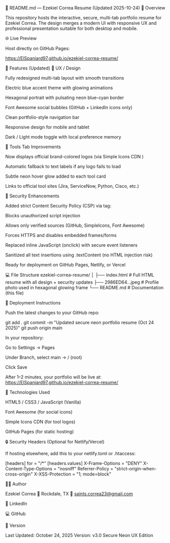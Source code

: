 🧾 README.md — Ezekiel Correa Resume (Updated 2025-10-24)
📘 Overview

This repository hosts the interactive, secure, multi-tab portfolio resume for Ezekiel Correa.
The design merges a modern UI with responsive UX and professional presentation suitable for both desktop and mobile.

🌐 Live Preview

Host directly on GitHub Pages:

https://ElSpaniard97.github.io/ezekiel-correa-resume/

🧠 Features (Updated)
🔹 UX / Design

Fully redesigned multi-tab layout with smooth transitions

Electric blue accent theme with glowing animations

Hexagonal portrait with pulsating neon blue-cyan border

Font Awesome social bubbles (GitHub + LinkedIn icons only)

Clean portfolio-style navigation bar

Responsive design for mobile and tablet

Dark / Light mode toggle with local preference memory

🔹 Tools Tab Improvements

Now displays official brand-colored logos (via Simple Icons CDN
)

Automatic fallback to text labels if any logo fails to load

Subtle neon hover glow added to each tool card

Links to official tool sites (Jira, ServiceNow, Python, Cisco, etc.)

🔹 Security Enhancements

Added strict Content Security Policy (CSP) via <meta> tag:

Blocks unauthorized script injection

Allows only verified sources (GitHub, SimpleIcons, Font Awesome)

Forces HTTPS and disables embedded frames/forms

Replaced inline JavaScript (onclick) with secure event listeners

Sanitized all text insertions using .textContent (no HTML injection risk)

Ready for deployment on GitHub Pages, Netlify, or Vercel

💻 File Structure
ezekiel-correa-resume/
│
├── index.html          # Full HTML resume with all design + security updates
├── 2986ED64...jpeg     # Profile photo used in hexagonal glowing frame
└── README.md           # Documentation (this file)

🚀 Deployment Instructions

Push the latest changes to your GitHub repo:

git add .
git commit -m "Updated secure neon portfolio resume (Oct 24 2025)"
git push origin main


In your repository:

Go to Settings → Pages

Under Branch, select main → / (root)

Click Save

After 1–2 minutes, your portfolio will be live at:
https://ElSpaniard97.github.io/ezekiel-correa-resume/

🧰 Technologies Used

HTML5 / CSS3 / JavaScript (Vanilla)

Font Awesome (for social icons)

Simple Icons CDN (for tool logos)

GitHub Pages (for static hosting)

🔒 Security Headers (Optional for Netlify/Vercel)

If hosting elsewhere, add this to your netlify.toml or .htaccess:

[headers]
  for = "/*"
  [headers.values]
  X-Frame-Options = "DENY"
  X-Content-Type-Options = "nosniff"
  Referrer-Policy = "strict-origin-when-cross-origin"
  X-XSS-Protection = "1; mode=block"

🧑‍💻 Author

Ezekiel Correa
📍 Rockdale, TX
📧 saints.correa23@gmail.com

🔗 LinkedIn

💻 GitHub

🏁 Version

Last Updated: October 24, 2025
Version: v3.0 Secure Neon UX Edition
